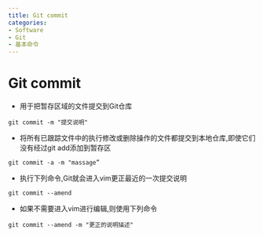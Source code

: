 ```yaml
---
title: Git commit
categories:
- Software
- Git
- 基本命令
---
```

# Git commit

- 用于把暂存区域的文件提交到Git仓库

```shell
git commit -m "提交说明"
```

- 将所有已跟踪文件中的执行修改或删除操作的文件都提交到本地仓库,即使它们没有经过git add添加到暂存区

```shell
git commit -a -m "massage”
```

- 执行下列命令,Git就会进入vim更正最近的一次提交说明

```shell
git commit --amend
```

- 如果不需要进入vim进行编辑,则使用下列命令

```shell
git commit --amend -m "更正的说明描述"
```


